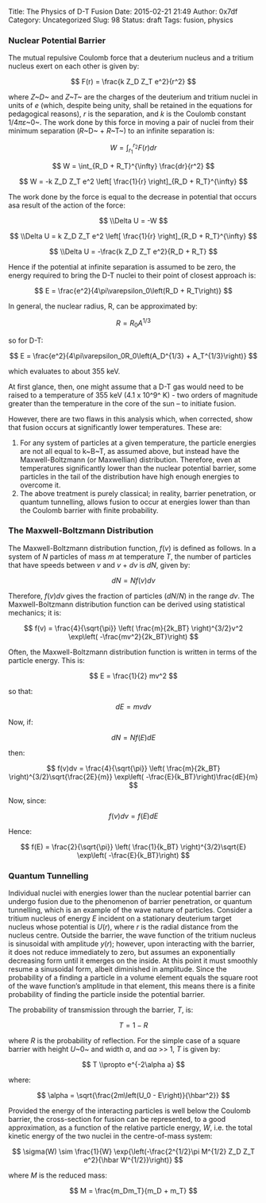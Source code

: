 Title: The Physics of D-T Fusion
Date: 2015-02-21 21:49
Author: 0x7df
Category: Uncategorized
Slug: 98
Status: draft
Tags: fusion, physics

### Nuclear Potential Barrier

The mutual repulsive Coulomb force that a deuterium nucleus and a
tritium nucleus exert on each other is given by:

$$ F(r) = \frac{k Z_D Z_T e^2}{r^2} $$

where *Z~D~* and *Z~T~* are the charges of the deuterium and tritium
nuclei in units of *e* (which, despite being unity, shall be retained in
the equations for pedagogical reasons), *r* is the separation, and *k*
is the Coulomb constant 1/4*πε*~0~. The work done by this force in
moving a pair of nuclei from their minimum separation (*R*~D~ + *R*~T~)
to an infinite separation is:

$$ W = \int_{r_1}^{r_2} F(r) dr $$

$$ W = \int_{R_D + R_T}^{\infty} \frac{dr}{r^2}
$$

$$ W = -k Z_D Z_T e^2 \left[ \frac{1}{r} \right]_{R_D +
R_T}^{\infty} $$

The work done by the force is equal to the decrease in potential that
occurs asa result of the action of the force:

$$ \\Delta U = -W $$

$$ \\Delta U = k Z_D Z_T e^2 \left[ \frac{1}{r}
\right]_{R_D + R_T}^{\infty} $$

$$ \\Delta U = -\frac{k Z_D Z_T e^2}{R_D + R_T}
$$

Hence if the potential at infinite separation is assumed to be zero, the
energy required to bring the D-T nuclei to their point of closest
approach is:

$$ E = \frac{e^2}{4\pi\varepsilon_0\left(R_D + R_T\right)}
$$

In general, the nuclear radius, R, can be approximated by:

$$ R = R_0 A^{1/3} $$

so for D-T:

$$ E = \frac{e^2}{4\pi\varepsilon_0R_0\left(A_D^{1/3} +
A_T^{1/3}\right)} $$

which evaluates to about 355 keV.

At first glance, then, one might assume that a D-T gas would need to be
raised to a temperature of 355 keV (4.1 x 10^9^ K) - two orders of
magnitude greater than the temperature in the core of the sun – to
initiate fusion.

However, there are two flaws in this analysis which, when corrected,
show that fusion occurs at significantly lower temperatures. These are:

1.  For any system of particles at a given temperature, the particle
    energies are not all equal to k~B~T, as assumed above, but instead
    have the Maxwell-Boltzmann (or Maxwellian) distribution. Therefore,
    even at temperatures significantly lower than the nuclear potential
    barrier, some particles in the tail of the distribution have high
    enough energies to overcome it.
2.  The above treatment is purely classical; in reality, barrier
    penetration, or quantum tunnelling, allows fusion to occur at
    energies lower than than the Coulomb barrier with finite
    probability.

### The Maxwell-Boltzmann Distribution

The Maxwell-Boltzmann distribution function, *f*(*v*) is defined as
follows. In a system of *N* particles of mass *m* at temperature *T*,
the number of particles that have speeds between *v* and *v* + *dv* is
*dN*, given by:

$$ dN = Nf(v)dv $$

Therefore, *f*(*v*)*dv* gives the fraction of particles (*dN*/*N*) in
the range *dv*. The Maxwell-Boltzmann distribution function can be
derived using statistical mechanics; it is:

$$ f(v) = \frac{4}{\sqrt{\pi}} \left( \frac{m}{2k_BT}
\right)^{3/2}v^2 \exp\left( -\frac{mv^2}{2k_BT}\right)
$$

Often, the Maxwell-Boltzmann distribution function is written in terms
of the particle energy. This is:

$$ E = \frac{1}{2} mv^2 $$

so that:

$$ dE = mv dv $$

Now, if:

$$ dN = Nf(E)dE $$

then:

$$ f(v)dv = \frac{4}{\sqrt{\pi}} \left( \frac{m}{2k_BT}
\right)^{3/2}\sqrt{\frac{2E}{m}} \exp\left(
-\frac{E}{k_BT}\right)\frac{dE}{m} $$

Now, since:

$$ f(v)dv = f(E)dE $$

Hence:

$$ f(E) = \frac{2}{\sqrt{\pi}} \left( \frac{1}{k_BT}
\right)^{3/2}\sqrt{E} \exp\left( -\frac{E}{k_BT}\right)
$$

### Quantum Tunnelling

Individual nuclei with energies lower than the nuclear potential barrier
can undergo fusion due to the phenomenon of barrier penetration, or
quantum tunnelling, which is an example of the wave nature of particles.
Consider a tritium nucleus of energy *E* incident on a stationary
deuterium target nucleus whose potential is *U*(*r*), where *r* is the
radial distance from the nucleus centre. Outside the barrier, the wave
function of the tritium nucleus is sinusoidal with amplitude *y*(*r*);
however, upon interacting with the barrier, it does not reduce
immediately to zero, but assumes an exponentially decreasing form until
it emerges on the inside. At this point it must smoothly resume a
sinusoidal form, albeit diminished in amplitude. Since the probability
of a finding a particle in a volume element equals the square root of
the wave function’s amplitude in that element, this means there is a
finite probability of finding the particle inside the potential barrier.

The probability of transmission through the barrier, *T*, is:

$$ T = 1 - R $$

where *R* is the probability of reflection. For the simple case of a
square barrier with height *U*~0~ and width *a*, and α*a* >> 1, *T* is
given by:

$$ T \\propto e^{-2\alpha a} $$

where:

$$ \alpha = \sqrt{\frac{2m\left(U_0 - E\right)}{\hbar^2}}
$$

Provided the energy of the interacting particles is well below the
Coulomb barrier, the cross-section for fusion can be represented, to a
good approximation, as a function of the relative particle energy, *W*,
i.e. the total kinetic energy of the two nuclei in the centre-of-mass
system:

$$ \sigma(W) \sim \frac{1}{W} \exp{\left(-\frac{2^{1/2}\pi
M^{1/2} Z_D Z_T e^2}{\hbar W^{1/2}}\right)} $$

where *M* is the reduced mass:

$$ M = \frac{m_Dm_T}{m_D + m_T} $$

